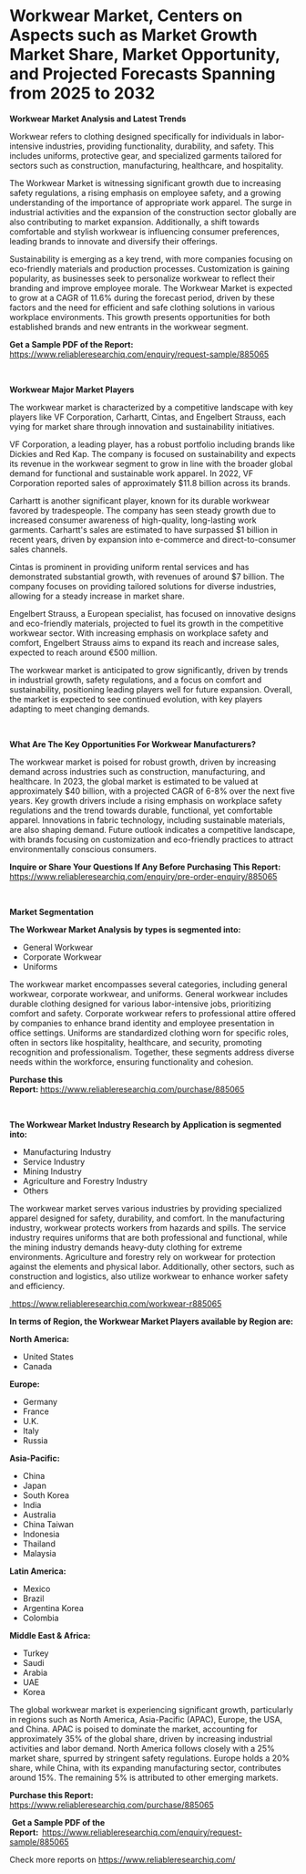 <p><h1>Workwear Market, Centers on Aspects such as Market Growth Market Share, Market Opportunity, and Projected Forecasts Spanning from 2025 to 2032</h1></p><p><strong>Workwear Market Analysis and Latest Trends</strong></p>
<p><p>Workwear refers to clothing designed specifically for individuals in labor-intensive industries, providing functionality, durability, and safety. This includes uniforms, protective gear, and specialized garments tailored for sectors such as construction, manufacturing, healthcare, and hospitality. </p><p>The Workwear Market is witnessing significant growth due to increasing safety regulations, a rising emphasis on employee safety, and a growing understanding of the importance of appropriate work apparel. The surge in industrial activities and the expansion of the construction sector globally are also contributing to market expansion. Additionally, a shift towards comfortable and stylish workwear is influencing consumer preferences, leading brands to innovate and diversify their offerings.</p><p>Sustainability is emerging as a key trend, with more companies focusing on eco-friendly materials and production processes. Customization is gaining popularity, as businesses seek to personalize workwear to reflect their branding and improve employee morale. The Workwear Market is expected to grow at a CAGR of 11.6% during the forecast period, driven by these factors and the need for efficient and safe clothing solutions in various workplace environments. This growth presents opportunities for both established brands and new entrants in the workwear segment.</p></p>
<p><strong>Get a Sample PDF of the Report:&nbsp;</strong> <a href="https://www.reliableresearchiq.com/enquiry/request-sample/885065?utm_campaign=3066&utm_medium=2&utm_source=Github&utm_content=ia&utm_term=05042025&utm_id=workwear">https://www.reliableresearchiq.com/enquiry/request-sample/885065</a></p>
<p>&nbsp;</p>
<p><strong>Workwear Major Market Players</strong></p>
<p><p>The workwear market is characterized by a competitive landscape with key players like VF Corporation, Carhartt, Cintas, and Engelbert Strauss, each vying for market share through innovation and sustainability initiatives. </p><p>VF Corporation, a leading player, has a robust portfolio including brands like Dickies and Red Kap. The company is focused on sustainability and expects its revenue in the workwear segment to grow in line with the broader global demand for functional and sustainable work apparel. In 2022, VF Corporation reported sales of approximately $11.8 billion across its brands.</p><p>Carhartt is another significant player, known for its durable workwear favored by tradespeople. The company has seen steady growth due to increased consumer awareness of high-quality, long-lasting work garments. Carhartt's sales are estimated to have surpassed $1 billion in recent years, driven by expansion into e-commerce and direct-to-consumer sales channels.</p><p>Cintas is prominent in providing uniform rental services and has demonstrated substantial growth, with revenues of around $7 billion. The company focuses on providing tailored solutions for diverse industries, allowing for a steady increase in market share.</p><p>Engelbert Strauss, a European specialist, has focused on innovative designs and eco-friendly materials, projected to fuel its growth in the competitive workwear sector. With increasing emphasis on workplace safety and comfort, Engelbert Strauss aims to expand its reach and increase sales, expected to reach around €500 million.</p><p>The workwear market is anticipated to grow significantly, driven by trends in industrial growth, safety regulations, and a focus on comfort and sustainability, positioning leading players well for future expansion. Overall, the market is expected to see continued evolution, with key players adapting to meet changing demands.</p></p>
<p>&nbsp;</p>
<p><strong>What Are The Key Opportunities For Workwear Manufacturers?</strong></p>
<p><p>The workwear market is poised for robust growth, driven by increasing demand across industries such as construction, manufacturing, and healthcare. In 2023, the global market is estimated to be valued at approximately $40 billion, with a projected CAGR of 6-8% over the next five years. Key growth drivers include a rising emphasis on workplace safety regulations and the trend towards durable, functional, yet comfortable apparel. Innovations in fabric technology, including sustainable materials, are also shaping demand. Future outlook indicates a competitive landscape, with brands focusing on customization and eco-friendly practices to attract environmentally conscious consumers.</p></p>
<p><strong>Inquire or Share Your Questions If Any Before Purchasing This Report:</strong> <a href="https://www.reliableresearchiq.com/enquiry/pre-order-enquiry/885065?utm_campaign=3066&utm_medium=2&utm_source=Github&utm_content=ia&utm_term=05042025&utm_id=workwear">https://www.reliableresearchiq.com/enquiry/pre-order-enquiry/885065</a></p>
<p>&nbsp;</p>
<p><strong>Market Segmentation</strong></p>
<p><strong>The Workwear Market Analysis by types is segmented into:</strong></p>
<p><ul><li>General Workwear</li><li>Corporate Workwear</li><li>Uniforms</li></ul></p>
<p><p>The workwear market encompasses several categories, including general workwear, corporate workwear, and uniforms. General workwear includes durable clothing designed for various labor-intensive jobs, prioritizing comfort and safety. Corporate workwear refers to professional attire offered by companies to enhance brand identity and employee presentation in office settings. Uniforms are standardized clothing worn for specific roles, often in sectors like hospitality, healthcare, and security, promoting recognition and professionalism. Together, these segments address diverse needs within the workforce, ensuring functionality and cohesion.</p></p>
<p><strong>Purchase this Report:&nbsp;</strong><a href="https://www.reliableresearchiq.com/purchase/885065?utm_campaign=3066&utm_medium=2&utm_source=Github&utm_content=ia&utm_term=05042025&utm_id=workwear">https://www.reliableresearchiq.com/purchase/885065</a></p>
<p>&nbsp;</p>
<p><strong>The Workwear Market Industry Research by Application is segmented into:</strong></p>
<p><ul><li>Manufacturing Industry</li><li>Service Industry</li><li>Mining Industry</li><li>Agriculture and Forestry Industry</li><li>Others</li></ul></p>
<p><p>The workwear market serves various industries by providing specialized apparel designed for safety, durability, and comfort. In the manufacturing industry, workwear protects workers from hazards and spills. The service industry requires uniforms that are both professional and functional, while the mining industry demands heavy-duty clothing for extreme environments. Agriculture and forestry rely on workwear for protection against the elements and physical labor. Additionally, other sectors, such as construction and logistics, also utilize workwear to enhance worker safety and efficiency.</p></p>
<p><a href="https://www.reliableresearchiq.com/workwear-r885065?utm_campaign=3066&utm_medium=2&utm_source=Github&utm_content=ia&utm_term=05042025&utm_id=workwear">&nbsp;https://www.reliableresearchiq.com/workwear-r885065</a></p>
<p><strong>In terms of Region, the Workwear Market Players available by Region are:</strong></p>
<p>
    <p> <strong> North America: </strong>
        <ul>
            <li>United States</li>
            <li>Canada</li>
        </ul>
        </p> 
    <p> <strong> Europe: </strong>
        <ul>
            <li>Germany</li>
            <li>France</li>
            <li>U.K.</li>
            <li>Italy</li>
            <li>Russia</li>
        </ul>
        </p> 
    <p> <strong> Asia-Pacific: </strong>
        <ul>
            <li>China</li>
            <li>Japan</li>
            <li>South Korea</li>
            <li>India</li>
            <li>Australia</li>
            <li>China Taiwan</li>
            <li>Indonesia</li>
            <li>Thailand</li>
            <li>Malaysia</li>
        </ul>
        </p> 
    <p> <strong> Latin America: </strong>
        <ul>
            <li>Mexico</li>
            <li>Brazil</li>
            <li>Argentina Korea</li>
            <li>Colombia</li>
        </ul>
        </p> 
    <p> <strong> Middle East & Africa: </strong>
        <ul>
            <li>Turkey</li>
            <li>Saudi</li>
            <li>Arabia</li>
            <li>UAE</li>
            <li>Korea</li>
        </ul>
    </p>
    </p>
<p><p>The global workwear market is experiencing significant growth, particularly in regions such as North America, Asia-Pacific (APAC), Europe, the USA, and China. APAC is poised to dominate the market, accounting for approximately 35% of the global share, driven by increasing industrial activities and labor demand. North America follows closely with a 25% market share, spurred by stringent safety regulations. Europe holds a 20% share, while China, with its expanding manufacturing sector, contributes around 15%. The remaining 5% is attributed to other emerging markets.</p></p>
<p><strong>Purchase this Report: </strong><a href="https://www.reliableresearchiq.com/purchase/885065?utm_campaign=3066&utm_medium=2&utm_source=Github&utm_content=ia&utm_term=05042025&utm_id=workwear">https://www.reliableresearchiq.com/purchase/885065</a></p>
<p>&nbsp;<strong>Get a Sample PDF of the Report:&nbsp;&nbsp;</strong><a href="https://www.reliableresearchiq.com/enquiry/request-sample/885065?utm_campaign=3066&utm_medium=2&utm_source=Github&utm_content=ia&utm_term=05042025&utm_id=workwear">https://www.reliableresearchiq.com/enquiry/request-sample/885065</a></p>
<p><strong></strong></p>
<p>Check more reports on <a href="https://www.reliableresearchiq.com/?utm_campaign=3066&utm_medium=2&utm_source=Github&utm_content=ia&utm_term=05042025&utm_id=workwear">https://www.reliableresearchiq.com/</a></p>